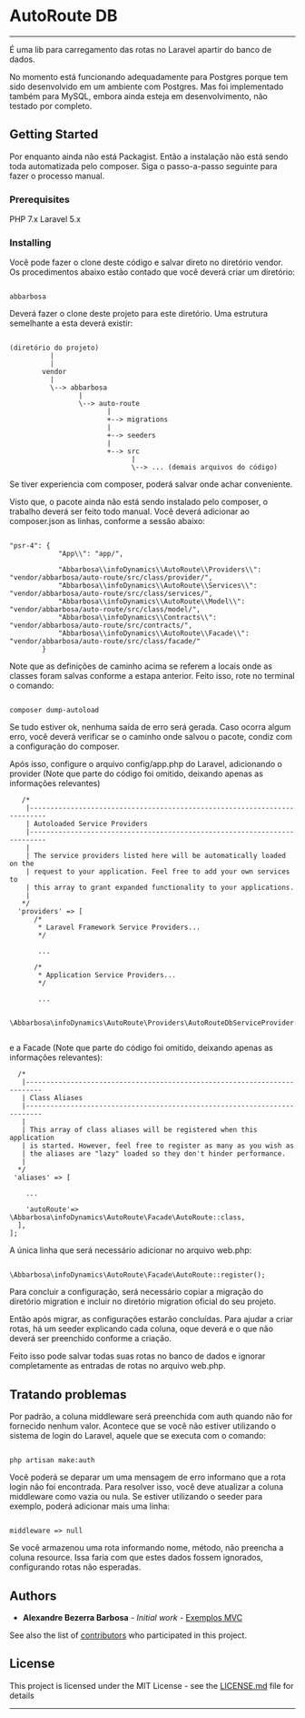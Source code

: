 # AutoRoute DB
------------------------------------------------------------------------------

É uma lib para carregamento das rotas no Laravel apartir do banco de dados.

No momento está funcionando adequadamente para Postgres porque tem sido desenvolvido em um ambiente com Postgres. 
Mas foi implementado também para MySQL, embora ainda esteja em desenvolvimento, não testado por completo.

## Getting Started

Por enquanto ainda não está Packagist. Então a instalação não está sendo toda automatizada pelo composer.
Siga o passo-a-passo seguinte para fazer o processo manual.

### Prerequisites

PHP 7.x
Laravel 5.x

### Installing


Você pode fazer o clone deste código e salvar direto no diretório vendor. Os procedimentos abaixo estão contado que você deverá criar um diretório:

```

abbarbosa

```

Deverá fazer o clone deste projeto para este diretório. Uma estrutura semelhante a esta deverá existir:

```

(diretório do projeto)
          |
          |
        vendor
          |
          \--> abbarbosa
                 |
                 \--> auto-route
                        |
                        +--> migrations
                        |
                        +--> seeders
                        |
                        +--> src
                              |
                              \--> ... (demais arquivos do código)

```

Se tiver experiencia com composer, poderá salvar onde achar conveniente.

Visto que, o pacote ainda não está sendo instalado pelo composer, o trabalho deverá ser feito todo manual.
Você deverá adicionar ao composer.json as linhas, conforme a sessão abaixo:

```

"psr-4": {
            "App\\": "app/",

            "Abbarbosa\\infoDynamics\\AutoRoute\\Providers\\": "vendor/abbarbosa/auto-route/src/class/provider/",
            "Abbarbosa\\infoDynamics\\AutoRoute\\Services\\": "vendor/abbarbosa/auto-route/src/class/services/",
            "Abbarbosa\\infoDynamics\\AutoRoute\\Model\\": "vendor/abbarbosa/auto-route/src/class/model/",
            "Abbarbosa\\infoDynamics\\Contracts\\": "vendor/abbarbosa/auto-route/src/contracts/",
            "Abbarbosa\\infoDynamics\\AutoRoute\\Facade\\": "vendor/abbarbosa/auto-route/src/class/facade/"
        }
```

Note que as definições de caminho acima se referem a locais onde as classes foram salvas conforme a estapa anterior.
Feito isso, rote no terminal o comando:


```

composer dump-autoload

```

Se tudo estiver ok, nenhuma saída de erro será gerada. Caso ocorra algum erro, você deverá verificar se o caminho onde salvou o pacote, condiz com a configuração do composer.

Após isso, configure o arquivo config/app.php do Laravel, adicionando o provider (Note que parte do código foi omitido, deixando apenas as informações relevantes) 

```
   /*
    |--------------------------------------------------------------------------
    | Autoloaded Service Providers
    |--------------------------------------------------------------------------
    |
    | The service providers listed here will be automatically loaded on the
    | request to your application. Feel free to add your own services to
    | this array to grant expanded functionality to your applications.
    |
   */
  'providers' => [
      /*
       * Laravel Framework Service Providers...
       */
       
       ...

      /*
       * Application Service Providers...
       */

       ...

       \Abbarbosa\infoDynamics\AutoRoute\Providers\AutoRouteDbServiceProvider::class,


```

e a Facade (Note que parte do código foi omitido, deixando apenas as informações relevantes):

```
  /*
   |--------------------------------------------------------------------------
   | Class Aliases
   |--------------------------------------------------------------------------
   |
   | This array of class aliases will be registered when this application
   | is started. However, feel free to register as many as you wish as
   | the aliases are "lazy" loaded so they don't hinder performance.
   |
  */
 'aliases' => [

    ...

    'autoRoute'=> \Abbarbosa\infoDynamics\AutoRoute\Facade\AutoRoute::class,
  ],
];

```


A única linha que será necessário adicionar no arquivo web.php:

```

\Abbarbosa\infoDynamics\AutoRoute\Facade\AutoRoute::register();

```

Para concluir a configuração, será necessário copiar a migração do diretório migration e incluir no diretório migration oficial do seu projeto.

Então após migrar, as configurações estarão concluídas.
Para ajudar a criar rotas, há um seeder explicando cada coluna, oque deverá e o que não deverá ser preenchido conforme a criação.

Feito isso pode salvar todas suas rotas no banco de dados e ignorar completamente as entradas de rotas no arquivo web.php.

## Tratando problemas

Por padrão, a coluna middleware será preenchida com auth quando não for fornecido nenhum valor. Acontece que se você não estiver utilizando o sistema de login do Laravel, aquele que se executa com o comando:

```

php artisan make:auth

```

Você poderá se deparar um uma mensagem de erro informano que a rota login não foi encontrada. Para resolver isso, você deve atualizar a coluna middleware como vazia ou nula. Se estiver utilizando o seeder para exemplo, poderá adicionar mais uma linha:

```

middleware => null

```

Se você armazenou uma rota informando nome, método, não preencha a coluna resource. Issa faria com que estes dados fossem ignorados, configurando rotas não esperadas.

## Authors

* **Alexandre Bezerra Barbosa** - *Initial work* - [Exemplos MVC](https://github.com/alxbbarbosa)

See also the list of [contributors](https://github.com/alxbbarbosa/auto-route-db/contributors) who participated in this project.

## License

This project is licensed under the MIT License - see the [LICENSE.md](LICENSE.md) file for details

------------------------------------------------------------------------------
